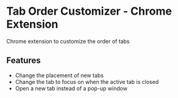 # Tab Order Customizer - Chrome Extension
Chrome extension to customize the order of tabs

## Features
 - Change the placement of new tabs
 - Change the tab to focus on when the active tab is closed
 - Open a new tab instead of a pop-up window
